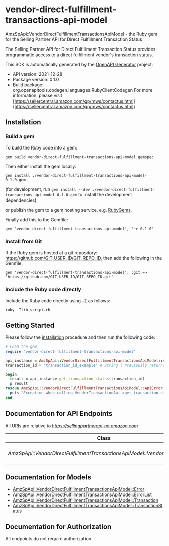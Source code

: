# vendor-direct-fulfillment-transactions-api-model

AmzSpApi::VendorDirectFulfillmentTransactionsApiModel - the Ruby gem for the Selling Partner API for Direct Fulfillment Transaction Status

The Selling Partner API for Direct Fulfillment Transaction Status provides programmatic access to a direct fulfillment vendor's transaction status.

This SDK is automatically generated by the [OpenAPI Generator](https://openapi-generator.tech) project:

- API version: 2021-12-28
- Package version: 0.1.0
- Build package: org.openapitools.codegen.languages.RubyClientCodegen
For more information, please visit [https://sellercentral.amazon.com/gp/mws/contactus.html](https://sellercentral.amazon.com/gp/mws/contactus.html)

## Installation

### Build a gem

To build the Ruby code into a gem:

```shell
gem build vendor-direct-fulfillment-transactions-api-model.gemspec
```

Then either install the gem locally:

```shell
gem install ./vendor-direct-fulfillment-transactions-api-model-0.1.0.gem
```

(for development, run `gem install --dev ./vendor-direct-fulfillment-transactions-api-model-0.1.0.gem` to install the development dependencies)

or publish the gem to a gem hosting service, e.g. [RubyGems](https://rubygems.org/).

Finally add this to the Gemfile:

    gem 'vendor-direct-fulfillment-transactions-api-model', '~> 0.1.0'

### Install from Git

If the Ruby gem is hosted at a git repository: https://github.com/GIT_USER_ID/GIT_REPO_ID, then add the following in the Gemfile:

    gem 'vendor-direct-fulfillment-transactions-api-model', :git => 'https://github.com/GIT_USER_ID/GIT_REPO_ID.git'

### Include the Ruby code directly

Include the Ruby code directly using `-I` as follows:

```shell
ruby -Ilib script.rb
```

## Getting Started

Please follow the [installation](#installation) procedure and then run the following code:

```ruby
# Load the gem
require 'vendor-direct-fulfillment-transactions-api-model'

api_instance = AmzSpApi::VendorDirectFulfillmentTransactionsApiModel::VendorTransactionApi.new
transaction_id = 'transaction_id_example' # String | Previously returned in the response to the POST request of a specific transaction.

begin
  result = api_instance.get_transaction_status(transaction_id)
  p result
rescue AmzSpApi::VendorDirectFulfillmentTransactionsApiModel::ApiError => e
  puts "Exception when calling VendorTransactionApi->get_transaction_status: #{e}"
end

```

## Documentation for API Endpoints

All URIs are relative to *https://sellingpartnerapi-na.amazon.com*

Class | Method | HTTP request | Description
------------ | ------------- | ------------- | -------------
*AmzSpApi::VendorDirectFulfillmentTransactionsApiModel::VendorTransactionApi* | [**get_transaction_status**](docs/VendorTransactionApi.md#get_transaction_status) | **GET** /vendor/directFulfillment/transactions/2021-12-28/transactions/{transactionId} | 


## Documentation for Models

 - [AmzSpApi::VendorDirectFulfillmentTransactionsApiModel::Error](docs/Error.md)
 - [AmzSpApi::VendorDirectFulfillmentTransactionsApiModel::ErrorList](docs/ErrorList.md)
 - [AmzSpApi::VendorDirectFulfillmentTransactionsApiModel::Transaction](docs/Transaction.md)
 - [AmzSpApi::VendorDirectFulfillmentTransactionsApiModel::TransactionStatus](docs/TransactionStatus.md)


## Documentation for Authorization

 All endpoints do not require authorization.

